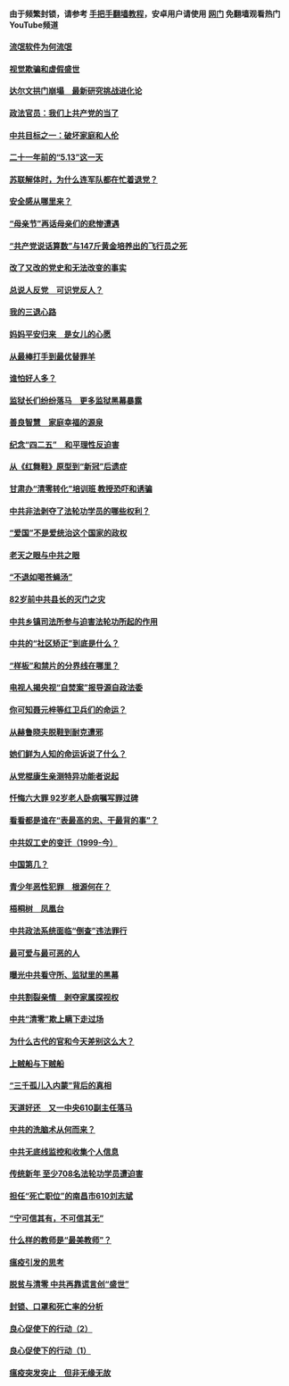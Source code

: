 #### 由于频繁封锁，请参考 [手把手翻墙教程](https://github.com/gfw-breaker/guides/wiki/)，安卓用户请使用 [网门](https://github.com/gfw-breaker/nogfw/blob/master/dl.md?t=06042300) 免翻墙观看热门YouTube频道 

#### [流氓软件为何流氓](../pages/19/426531.md?t=06042300) 

#### [视觉欺骗和虚假盛世](../pages/19/426443.md?t=06042300) 

#### [达尔文拱门崩塌　最新研究挑战进化论](../pages/19/426009.md?t=06042300) 

#### [政法官员：我们上共产党的当了](../pages/19/425351.md?t=06042300) 

#### [中共目标之一：破坏家庭和人伦](../pages/19/424454.md?t=06042300) 

#### [二十一年前的“5.13”这一天](../pages/19/424814.md?t=06042300) 

#### [苏联解体时，为什么连军队都在忙着退党？](../pages/19/424335.md?t=06042300) 

#### [安全感从哪里来？](../pages/19/424336.md?t=06042300) 

#### [“母亲节”再话母亲们的悲惨遭遇](../pages/19/424234.md?t=06042300) 

#### [“共产党说话算数”与147斤黄金培养出的飞行员之死](../pages/19/424115.md?t=06042300) 

#### [改了又改的党史和无法改变的事实](../pages/19/424037.md?t=06042300) 

#### [总说人反党　可识党反人？](../pages/19/423820.md?t=06042300) 

#### [我的三退心路](../pages/19/423876.md?t=06042300) 

#### [妈妈平安归来　是女儿的心愿](../pages/19/423947.md?t=06042300) 

#### [从最棒打手到最优替罪羊](../pages/19/423819.md?t=06042300) 

#### [谁怕好人多？](../pages/19/423774.md?t=06042300) 

#### [监狱长们纷纷落马　更多监狱黑幕暴露](../pages/19/423787.md?t=06042300) 

#### [善良智慧　家庭幸福的源泉](../pages/19/423632.md?t=06042300) 

#### [纪念“四二五”　和平理性反迫害](../pages/19/423660.md?t=06042300) 

#### [从《红舞鞋》原型到“新冠”后遗症](../pages/19/423509.md?t=06042300) 

#### [甘肃办“清零转化”培训班 教授恐吓和诱骗](../pages/19/423498.md?t=06042300) 

#### [中共非法剥夺了法轮功学员的哪些权利？](../pages/19/423392.md?t=06042300) 

#### [“爱国”不是爱统治这个国家的政权](../pages/19/423029.md?t=06042300) 

#### [老天之眼与中共之眼](../pages/19/423378.md?t=06042300) 

#### [“不退如喝苍蝇汤”](../pages/19/423287.md?t=06042300) 

#### [82岁前中共县长的灭门之灾](../pages/19/423055.md?t=06042300) 

#### [中共乡镇司法所参与迫害法轮功所起的作用](../pages/19/423064.md?t=06042300) 

#### [中共的“社区矫正”到底是什么？](../pages/19/422870.md?t=06042300) 

#### [“样板”和禁片的分界线在哪里？](../pages/19/422704.md?t=06042300) 

#### [电视人揭央视“自焚案”报导源自政法委](../pages/19/422770.md?t=06042300) 

#### [你可知聂元梓等红卫兵们的命运？](../pages/19/422848.md?t=06042300) 

#### [从赫鲁晓夫脱鞋到耐克遭邪](../pages/19/422826.md?t=06042300) 

#### [她们鲜为人知的命运诉说了什么？](../pages/19/422754.md?t=06042300) 

#### [从党棍康生亲测特异功能者说起](../pages/19/422657.md?t=06042300) 

#### [忏悔六大罪 92岁老人卧病嘱写罪过碑](../pages/19/422750.md?t=06042300) 

#### [看看都是谁在“表最高的忠、干最背的事”？](../pages/19/422703.md?t=06042300) 

#### [中共奴工史的变迁（1999-今）](../pages/19/422656.md?t=06042300) 

#### [中国第几？](../pages/19/422496.md?t=06042300) 

#### [青少年恶性犯罪　根源何在？](../pages/19/422449.md?t=06042300) 

#### [梧桐树　凤凰台](../pages/19/422442.md?t=06042300) 

#### [中共政法系统面临“倒查”违法罪行](../pages/19/422497.md?t=06042300) 

#### [最可爱与最可恶的人](../pages/19/422448.md?t=06042300) 

#### [曝光中共看守所、监狱里的黑幕](../pages/19/422390.md?t=06042300) 

#### [中共割裂亲情　剥夺家属探视权](../pages/19/422364.md?t=06042300) 

#### [中共“清零”欺上瞒下走过场](../pages/19/422306.md?t=06042300) 

#### [为什么古代的官和今天差别这么大？](../pages/19/422228.md?t=06042300) 

#### [上贼船与下贼船](../pages/19/422276.md?t=06042300) 

#### [“三千孤儿入内蒙”背后的真相](../pages/19/422229.md?t=06042300) 

#### [天道好还　又一中央610副主任落马](../pages/19/422155.md?t=06042300) 

#### [中共的洗脑术从何而来？](../pages/19/422154.md?t=06042300) 

#### [中共无底线监控和收集个人信息](../pages/19/422039.md?t=06042300) 

#### [传统新年 至少708名法轮功学员遭迫害](../pages/19/421946.md?t=06042300) 

#### [担任“死亡职位”的南昌市610刘志斌](../pages/19/421957.md?t=06042300) 

#### [“宁可信其有，不可信其无”](../pages/19/421691.md?t=06042300) 

#### [什么样的教师是“最美教师”？](../pages/19/421755.md?t=06042300) 

#### [瘟疫引发的思考](../pages/19/421594.md?t=06042300) 

#### [脱贫与清零 中共再靠谎言创“盛世”](../pages/19/421590.md?t=06042300) 

#### [封锁、口罩和死亡率的分析](../pages/19/421495.md?t=06042300) 

#### [良心促使下的行动（2）](../pages/19/421361.md?t=06042300) 

#### [良心促使下的行动（1）](../pages/19/421302.md?t=06042300) 

#### [瘟疫突发突止　但非无缘无故](../pages/19/421281.md?t=06042300) 

